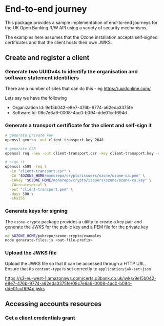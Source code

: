 # End-to-end journey

This package provides a sample implementation of 
end-to-end journeys for the UK Open Banking R/W API
using a variety of security mechanisms.

The examples here assumes that the Ozone installation
accepts self-signed certificates and that the client hosts
their own JWKS.

## Create and register a client

### Generate two UUIDv4s to identify the organisation and software statement identifiers

There are a number of sites that can do this - eg https://uuidonline.com/
  
Lets say we have the following

- Organization Id: 9e15b042-e8e7-476b-9774-a62eda3375fe
- Software Id: 08c7e6a6-0008-4ac0-b094-dde01ccf694d

### Generate a transport certificate for the client and self-sign it

``` bash
# generate private key
openssl genrsa -out client-transport.key 2048

# generate CSR
openssl req -new -out client-transport.csr -key client-transport.key -subj "/C=GB/ST=/L=/O=Ozone Financial Technology Limited/OU=9e15b042-e8e7-476b-9774-a62eda3375fe/CN=08c7e6a6-0008-4ac0-b094-dde01ccf694d"

# sign it
openssl x509 -req \
  -in "client-transport.csr" \
  -CA "$OZONE_HOME/monorepo/crypto/issuers/ozone/ozone-ca.pem" \
  -CAkey "$OZONE_HOME/monorepo/crypto/issuers/ozone/ozone-ca.key" \
  -CAcreateserial \
  -out "client-transport.pem" \
  -days 500 \
  -sha256
```

### Generate keys for signing

The `ozone-crypto` package provides a utility to create a key pair and generate the JWKS for the public key and a PEM file for the private key

``` bash
cd $OZONE_HOME/pubrepo/ozone-crypto/examples
node generate-files.js <out-file-prefix>
```

### Upload the JWKS file
Upload the JWKS file so that it can be accessed through a HTTP URL.
Ensure that its `content-type` is set correctly to `application/jwk-set+json`

https://s3-eu-west-1.amazonaws.com/certs.o3bank.co.uk/jwks/9e15b042-e8e7-476b-9774-a62eda3375fe/08c7e6a6-0008-4ac0-b094-dde01ccf694d.jwks

## Accessing accounts resources

### Get a client credentials grant